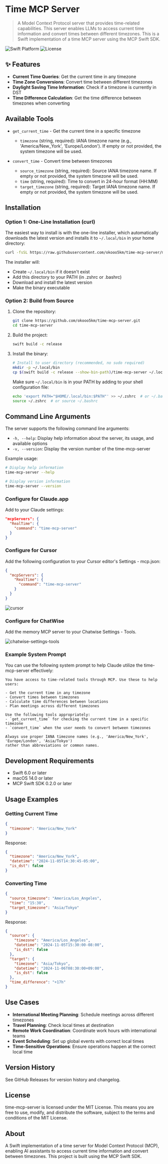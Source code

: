 # Time MCP Server

> A Model Context Protocol server that provides time-related capabilities. This server enables LLMs to access current time information and convert times between different timezones. This is a Swift implementation of a time MCP server using the MCP Swift SDK.

![Swift Platform](https://img.shields.io/badge/platform-macOS-lightgrey)
![License](https://img.shields.io/badge/license-MIT-blue)

## ✨ Features

* **Current Time Queries**: Get the current time in any timezone
* **Time Zone Conversions**: Convert time between different timezones
* **Daylight Saving Time Information**: Check if a timezone is currently in DST
* **Time Difference Calculation**: Get the time difference between timezones when converting

## Available Tools

* `get_current_time` - Get the current time in a specific timezone
  * `timezone` (string, required): IANA timezone name (e.g., 'America/New_York', 'Europe/London'). If empty or not provided, the system timezone will be used.

* `convert_time` - Convert time between timezones
  * `source_timezone` (string, required): Source IANA timezone name. If empty or not provided, the system timezone will be used.
  * `time` (string, required): Time to convert in 24-hour format (HH:MM)
  * `target_timezone` (string, required): Target IANA timezone name. If empty or not provided, the system timezone will be used.

## Installation

### Option 1: One-Line Installation (curl)

The easiest way to install is with the one-line installer, which automatically downloads the latest version and installs it to `~/.local/bin` in your home directory:

```bash
curl -fsSL https://raw.githubusercontent.com/okooo5km/time-mcp-server/main/install.sh | bash
```

The installer will:

* Create `~/.local/bin` if it doesn't exist
* Add this directory to your PATH (in .zshrc or .bashrc)
* Download and install the latest version
* Make the binary executable

### Option 2: Build from Source

1. Clone the repository:

   ```bash
   git clone https://github.com/okooo5km/time-mcp-server.git
   cd time-mcp-server
   ```

2. Build the project:

   ```bash
   swift build -c release
   ```

3. Install the binary:

   ```bash
   # Install to user directory (recommended, no sudo required)
   mkdir -p ~/.local/bin
   cp $(swift build -c release --show-bin-path)/time-mcp-server ~/.local/bin/
   ```

   Make sure `~/.local/bin` is in your PATH by adding to your shell configuration file:

   ```bash
   echo 'export PATH="$HOME/.local/bin:$PATH"' >> ~/.zshrc  # or ~/.bashrc
   source ~/.zshrc  # or source ~/.bashrc
   ```

## Command Line Arguments

The server supports the following command line arguments:

* `-h, --help`: Display help information about the server, its usage, and available options
* `-v, --version`: Display the version number of the time-mcp-server

Example usage:

```bash
# Display help information
time-mcp-server --help

# Display version information
time-mcp-server --version
```

### Configure for Claude.app

Add to your Claude settings:

```json
"mcpServers": {
  "RealTime": {
    "command": "time-mcp-server"
  }
}
```

### Configure for Cursor

Add the following configuration to your Cursor editor's Settings - mcp.json:

```json
{
  "mcpServers": {
    "RealTime": {
      "command": "time-mcp-server"
    }
  }
}
```

![cursor](screenshots/cursor.webp)

### Configure for ChatWise

Add the memory MCP server to your Chatwise Settings - Tools.

![chatwise-settings-tools](screenshots/chatwise.webp)

### Example System Prompt

You can use the following system prompt to help Claude utilize the time-mcp-server effectively:

```
You have access to time-related tools through MCP. Use these to help users:

- Get the current time in any timezone
- Convert times between timezones
- Calculate time differences between locations
- Plan meetings across different timezones

Use the following tools appropriately:
- `get_current_time` for checking the current time in a specific timezone
- `convert_time` when the user needs to convert between timezones

Always use proper IANA timezone names (e.g., 'America/New_York', 'Europe/London', 'Asia/Tokyo') 
rather than abbreviations or common names.
```

## Development Requirements

* Swift 6.0 or later
* macOS 14.0 or later
* MCP Swift SDK 0.2.0 or later

## Usage Examples

### Getting Current Time

```json
{
  "timezone": "America/New_York"
}
```

Response:

```json
{
  "timezone": "America/New_York",
  "datetime": "2024-11-05T14:30:45-05:00",
  "is_dst": false
}
```

### Converting Time

```json
{
  "source_timezone": "America/Los_Angeles",
  "time": "15:30",
  "target_timezone": "Asia/Tokyo"
}
```

Response:

```json
{
  "source": {
    "timezone": "America/Los_Angeles",
    "datetime": "2024-11-05T15:30:00-08:00",
    "is_dst": false
  },
  "target": {
    "timezone": "Asia/Tokyo",
    "datetime": "2024-11-06T08:30:00+09:00",
    "is_dst": false
  },
  "time_difference": "+17h"
}
```

## Use Cases

* **International Meeting Planning**: Schedule meetings across different timezones
* **Travel Planning**: Check local times at destination
* **Remote Work Coordination**: Coordinate work hours with international teams
* **Event Scheduling**: Set up global events with correct local times
* **Time-Sensitive Operations**: Ensure operations happen at the correct local time

## Version History

See GitHub Releases for version history and changelog.

## License

time-mcp-server is licensed under the MIT License. This means you are free to use, modify, and distribute the software, subject to the terms and conditions of the MIT License.

## About

A Swift implementation of a time server for Model Context Protocol (MCP), enabling AI assistants to access current time information and convert between timezones. This project is built using the MCP Swift SDK.
